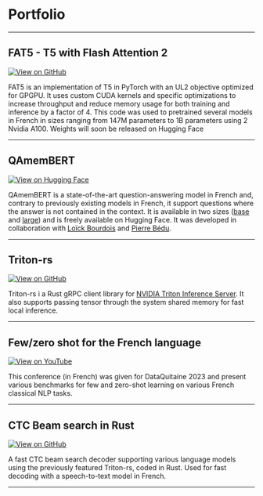# Portfolio
---
## FAT5 - T5 with Flash Attention 2

[![View on GitHub](https://img.shields.io/badge/GitHub-View_on_GitHub-blue?logo=GitHub)](https://github.com/catie-aq/flashT5)

FAT5 is an implementation of T5 in PyTorch with an UL2 objective optimized for GPGPU.
It uses custom CUDA kernels and specific optimizations to increase throughput and reduce memory usage for both training and inference by a factor of 4.
This code was used to pretrained several models in French in sizes ranging from 147M parameters to 1B parameters using 2 Nvidia A100. Weights will soon be released on Hugging Face

---

## QAmemBERT

[![View on Hugging Face](https://huggingface.co/datasets/huggingface/badges/resolve/main/model-on-hf-md.svg)](https://huggingface.co/CATIE-AQ/QAmembert)

QAmemBERT is a state-of-the-art question-answering model in French and,
contrary to previously existing models in French, it support questions where the answer is not contained
in the context. It is available in two sizes ([base](https://huggingface.co/CATIE-AQ/QAmembert) and
[large](https://huggingface.co/CATIE-AQ/QAmembert-large))
and is freely available on Hugging Face. It was developed in collaboration with [Loïck Bourdois](https://lbourdois.github.io/) and [Pierre Bédu](https://fr.linkedin.com/in/pierre-b%C3%A9du-13141513b).

---

## Triton-rs

[![View on GitHub](https://img.shields.io/badge/GitHub-View_on_GitHub-blue?logo=GitHub)](https://github.com/catie-aq/triton-rust)

Triton-rs i a Rust gRPC client library for [NVIDIA Triton Inference Server](https://github.com/triton-inference-server/server).
It also supports passing tensor through the system shared memory for fast local inference.

---

## Few/zero shot for the French language

[![View on YouTube](https://img.shields.io/badge/YouTube-View_on_YouTube-red?logo=YouTube)](https://www.youtube.com/watch?v=vhHkASBRRP4)

This conference (in French) was given for DataQuitaine 2023 and present various benchmarks for few and zero-shot learning on various French classical NLP tasks.

---

## CTC Beam search in Rust

[![View on GitHub](https://img.shields.io/badge/GitHub-View_on_GitHub-blue?logo=GitHub)](https://github.com/catie-aq/rustlm)

A fast CTC beam search decoder supporting various language models using the previously featured Triton-rs,
coded in Rust. Used for fast decoding with a speech-to-text model in French.

---

